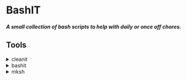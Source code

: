# BashIT


##### A small collection of bash scripts to help with daily or once off chores.


## Tools

<details>
<summary>cleanit</summary>

The quick way to cleanup and free some space when working with NPM dev projects.

This script will find all __node-modules__ and display the space and allow for deletion.

[more>](./scripts/cleanit.md)

<div align="center">
INSERT EXAMPLE HERE

</div>

</details>
<details>
<summary>bashit</summary>

Bash history Dump (bshd) aims to be a small script to manage bash history with a purposful set of added features.

[more>](./scripts/histit.md)

<div align="center">
INSERT EXAMPLE HERE

</div>

</details>
<details>
<summary>mksh</summary>

  Makes an Bash Shell script with the last # lines from Bash history.
  Note ".sh" extention is added to \<name\>  
  Usage: 
  ```mksh <name> <number>```


[more>](./scripts/mksh/mksh.md)

<div align="center">
INSERT EXAMPLE HERE

</div>

</details>
